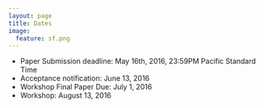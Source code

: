 ```yaml
---
layout: page
title: Dates 
image:
  feature: sf.png
---
```


* Paper Submission deadline: May 16th, 2016, 23:59PM Pacific Standard Time
* Acceptance notification: June 13, 2016
* Workshop Final Paper Due: July 1, 2016
* Workshop: August 13, 2016

